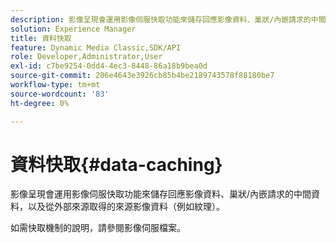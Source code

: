 ```yaml
---
description: 影像呈現會運用影像伺服快取功能來儲存回應影像資料、巢狀/內嵌請求的中間資料，以及從外部來源取得的來源影像資料（例如紋理）。
solution: Experience Manager
title: 資料快取
feature: Dynamic Media Classic,SDK/API
role: Developer,Administrator,User
exl-id: c7be9254-0dd4-4ec3-8448-86a18b9bea0d
source-git-commit: 206e4643e3926cb85b4be2189743578f88180be7
workflow-type: tm+mt
source-wordcount: '83'
ht-degree: 0%

---
```


# 資料快取{#data-caching}

影像呈現會運用影像伺服快取功能來儲存回應影像資料、巢狀/內嵌請求的中間資料，以及從外部來源取得的來源影像資料（例如紋理）。

如需快取機制的說明，請參閱影像伺服檔案。
